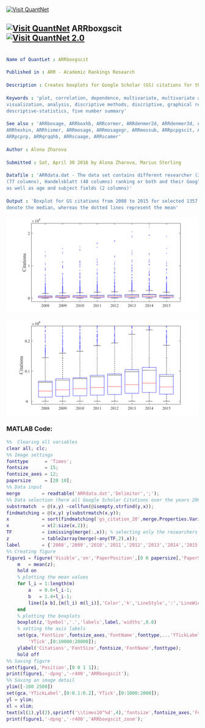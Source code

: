 
[<img src="https://github.com/QuantLet/Styleguide-and-FAQ/blob/master/pictures/banner.png" width="880" alt="Visit QuantNet">](http://quantlet.de/index.php?p=info)

## [<img src="https://github.com/QuantLet/Styleguide-and-Validation-procedure/blob/master/pictures/qloqo.png" alt="Visit QuantNet">](http://quantlet.de/) **ARRboxgscit** [<img src="https://github.com/QuantLet/Styleguide-and-Validation-procedure/blob/master/pictures/QN2.png" width="60" alt="Visit QuantNet 2.0">](http://quantlet.de/d3/ia)

```yaml

Name of QuantLet : ARRboxgscit

Published in : ARR - Academic Rankings Research

Description : Creates boxplots for Google Scholar (GS) citations for the period from 2008 till 2015

Keywords : 'plot, correlation, dependence, multivariate, multivariate analysis, visualization, data
visualization, analysis, discriptive methods, discriptive, graphical representation, boxplot,
descriptive-statistics, five number summary'

See also : 'ARRboxage, ARRboxhb, ARRcormer, ARRdenmer2d, ARRdenmer3d, ARRhexage, ARRhexcit,
ARRhexhin, ARRhismer, ARRmosage, ARRmosagegr, ARRmossub, ARRpcpgscit, ARRpcphb, ARRpcpmer,
ARRpcprp, ARRqrqqhb, ARRscaage, ARRscamer'

Author : Alona Zharova

Submitted : Sat, April 30 2016 by Alona Zharova, Marius Sterling

Datafile : 'ARRdata.dat - The data set contains different researcher (3218 rows) of either RePEc
(77 columns), Handelsblatt (48 columns) ranking or both and their Google Scholar data (16 columns)
as well as age and subject fields (2 columns)'

Output : 'Boxplot for GS citations from 2008 to 2015 for selected 1357 researchers. The red lines
denote the median, whereas the dotted lines represent the mean'

```

![Picture1](ARRboxgscit.png)

![Picture2](ARRboxgscit_zoom.png)


### MATLAB Code:
```matlab
%%  Clearing all variables
clear all; clc;
%% Image settings
fonttype      = 'Times';
fontsize      = 15;
fontsize_axes = 12;
papersize     = [20 10];
%% Data input
merge        = readtable('ARRdata.dat','Delimiter',';');
%% Data selection (here all Google Scholar Citations over the years 2008 till 2015)
substrmatch  = @(x,y) ~cellfun(@isempty,strfind(y,x));
findmatching = @(x,y) y(substrmatch(x,y));
x            = sort(findmatching('gs_citation_20',merge.Properties.VariableNames));
x            = x(2:size(x,2));
TF           = ismissing(merge(:,x)); % selecting only the researchers having scores in all years
z            = table2array(merge(~any(TF,2),x));
label        = {'2008','2009','2010','2011','2012','2013','2014','2015'};
%% Creating figure
figure1 = figure('Visible','on','PaperPosition',[0 0 papersize],'PaperSize',papersize);
    m   = mean(z);
    hold on
    % plotting the mean values
    for l_i = 1:length(m)
        a   = 0.6+l_i-1;
        b   = 1.4+l_i-1;
        line([a b],[m(l_i) m(l_i)],'Color','k','LineStyle',':','LineWidth',1.2);
    end
    % plotting the boxplots
    boxplot(z,'Symbol','.','labels',label,'widths',0.8)
    % setting the axis labels
    set(gca,'FontSize',fontsize_axes,'FontName',fonttype,...'YTickLabel',[0:2],
        'YTick',[0:10000:20000]);
    ylabel('Citations','FontSize',fontsize,'FontName',fonttype);
    hold off
%% Saving figure
set(figure1,'Position',[0 0 1 1]);
print(figure1,'-dpng','-r400','ARRboxgscit');
%% Saving an image detail
ylim([-100 2500])
set(gca,'YTickLabel',[0:0.1:0.2],'YTick',[0:1000:2000]);
yl = ylim;
xl = xlim;
text(xl(1),yl(2),sprintf('\\times10^%d',4),'fontsize',fontsize_axes,'FontName',fonttype,'VerticalAlignment','bottom');
print(figure1,'-dpng','-r400','ARRboxgscit_zoom');
```
